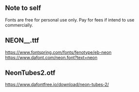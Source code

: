 ## Note to self
Fonts are free for personal use only.
Pay for fees if intend to use commercially.

## NEON__.ttf
https://www.fontspring.com/fonts/fenotype/eb-neon
https://www.dafont.com/neon.font?text=neon

## NeonTubes2.otf
https://www.dafontfree.io/download/neon-tubes-2/